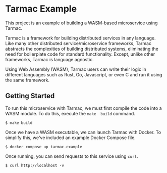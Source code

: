 # Tarmac Example

This project is an example of building a WASM-based microservice using Tarmac.

Tarmac is a framework for building distributed services in any language. Like many other distributed 
service/microservice frameworks, Tarmac abstracts the complexities of building distributed systems, eliminating the 
need for boilerplate code for standard functionality. Except, unlike other frameworks, Tarmac is language agnostic.

Using Web Assembly (WASM), Tarmac users can write their logic in different languages such as Rust, Go, Javascript, or 
even C and run it using the same framework.

## Getting Started

To run this microservice with Tarmac, we must first compile the code into a WASM module. To do this, execute the `make 
build` command.

```console
$ make build
```

Once we have a WASM executable, we can launch Tarmac with Docker. To simplify this, we've included an example Docker 
Compose file.

```console
$ docker compose up tarmac-example
```

Once running, you can send requests to this service using `curl`.

```console
$ curl http://localhost -v
```
